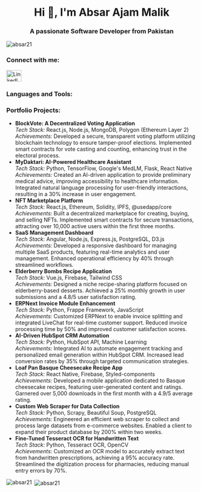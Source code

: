<h1 align="center">Hi 👋, I'm Absar Ajam Malik</h1>
<h3 align="center">A passionate Software Developer from Pakistan</h3>

<p align="left">
  <img src="https://komarev.com/ghpvc/?username=absar21&label=Profile%20views&color=0e75b6&style=flat" alt="absar21" />
</p>

<h3 align="left">Connect with me:</h3>
<p align="left">
  <a href="https://www.linkedin.com/in/absar-ajam-malik-9a988b245/" target="blank">
    <img align="center" src="https://raw.githubusercontent.com/rahuldkjain/github-profile-readme-generator/master/src/images/icons/Social/linked-in-alt.svg" alt="LinkedIn Profile" height="30" width="40" />
  </a>
</p>

<h3 align="left">Languages and Tools:</h3>
<p align="left">
  <!-- Add your icons here -->
</p>

<h3 align="left">Portfolio Projects:</h3>
<ul>
  <li>
    <b>BlockVote: A Decentralized Voting Application</b><br>
    <i>Tech Stack:</i> React.js, Node.js, MongoDB, Polygon (Ethereum Layer 2)<br>
    <i>Achievements:</i> Developed a secure, transparent voting platform utilizing blockchain technology to ensure tamper-proof elections. Implemented smart contracts for vote casting and counting, enhancing trust in the electoral process.
  </li>
  <li>
    <b>MyDaktari: AI-Powered Healthcare Assistant</b><br>
    <i>Tech Stack:</i> Python, TensorFlow, Google's MedLM, Flask, React Native<br>
    <i>Achievements:</i> Created an AI-driven application to provide preliminary medical advice, improving accessibility to healthcare information. Integrated natural language processing for user-friendly interactions, resulting in a 30% increase in user engagement.
  </li>
  <li>
    <b>NFT Marketplace Platform</b><br>
    <i>Tech Stack:</i> React.js, Ethereum, Solidity, IPFS, @usedapp/core<br>
    <i>Achievements:</i> Built a decentralized marketplace for creating, buying, and selling NFTs. Implemented smart contracts for secure transactions, attracting over 10,000 active users within the first three months.
  </li>
  <li>
    <b>SaaS Management Dashboard</b><br>
    <i>Tech Stack:</i> Angular, Node.js, Express.js, PostgreSQL, D3.js<br>
    <i>Achievements:</i> Developed a responsive dashboard for managing multiple SaaS products, featuring real-time analytics and user management. Enhanced operational efficiency by 40% through streamlined workflows.
  </li>
  <li>
    <b>Elderberry Bombs Recipe Application</b><br>
    <i>Tech Stack:</i> Vue.js, Firebase, Tailwind CSS<br>
    <i>Achievements:</i> Designed a niche recipe-sharing platform focused on elderberry-based desserts. Achieved a 25% monthly growth in user submissions and a 4.8/5 user satisfaction rating.
  </li>
  <li>
    <b>ERPNext Invoice Module Enhancement</b><br>
    <i>Tech Stack:</i> Python, Frappe Framework, JavaScript<br>
    <i>Achievements:</i> Customized ERPNext to enable invoice splitting and integrated LiveChat for real-time customer support. Reduced invoice processing time by 50% and improved customer satisfaction scores.
  </li>
  <li>
    <b>AI-Driven HubSpot CRM Automation</b><br>
    <i>Tech Stack:</i> Python, HubSpot API, Machine Learning<br>
    <i>Achievements:</i> Integrated AI to automate engagement tracking and personalized email generation within HubSpot CRM. Increased lead conversion rates by 35% through targeted communication strategies.
  </li>
  <li>
    <b>Loaf Pan Basque Cheesecake Recipe App</b><br>
    <i>Tech Stack:</i> React Native, Firebase, Styled-components<br>
    <i>Achievements:</i> Developed a mobile application dedicated to Basque cheesecake recipes, featuring user-generated content and ratings. Garnered over 5,000 downloads in the first month with a 4.9/5 average rating.
  </li>
  <li>
    <b>Custom Web Scraper for Data Collection</b><br>
    <i>Tech Stack:</i> Python, Scrapy, Beautiful Soup, PostgreSQL<br>
    <i>Achievements:</i> Engineered an efficient web scraper to collect and process large datasets from e-commerce websites. Enabled a client to expand their product database by 200% within two weeks.
  </li>
  <li>
    <b>Fine-Tuned Tesseract OCR for Handwritten Text</b><br>
    <i>Tech Stack:</i> Python, Tesseract OCR, OpenCV<br>
    <i>Achievements:</i> Customized an OCR model to accurately extract text from handwritten prescriptions, achieving a 95% accuracy rate. Streamlined the digitization process for pharmacies, reducing manual entry errors by 70%.
  </li>
</ul>

<p><img align="left" src="https://github-readme-stats.vercel.app/api/top-langs?username=absar21&show_icons=true&locale=en&layout=compact" alt="absar21" /></p>

<p>&nbsp;<img align="center" src="https://github-readme-stats.vercel.app/api?username=absar21&show_icons=true&locale=en" alt="absar21" /></p>

